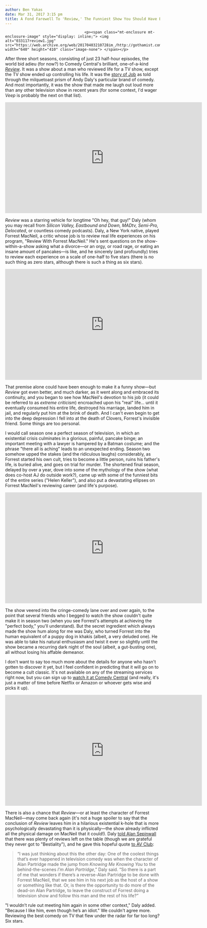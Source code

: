 ```yaml
---
author: Ben Yakas
date: Mar 31, 2017 3:15 pm
title: A Fond Farewell To 'Review,' The Funniest Show You Should Have Been Watching
---
```


	
										<p><span class="mt-enclosure mt-enclosure-image" style="display: inline;"> <img alt="033117review1.jpg" src="https://web.archive.org/web/20170403210728im_/http://gothamist.com/attachments/byakas/033117review1.jpg" width="640" height="410" class="image-none"> </span></p>

<p>After three short seasons, consisting of just 23 half-hour episodes, the world bid adieu (for now?) to Comedy Central&apos;s brilliant, one-of-a-kind <a href="https://web.archive.org/web/20170403210728/http://gothamist.com/2014/04/27/videos_do_yourself_a_favor_watch_th.php"><em>Review</em></a>. It was a show about a man who reviewed life for a TV show, except the TV show ended up controlling his life. It was the <a href="https://web.archive.org/web/20170403210728/http://www.vulture.com/2017/03/review-andy-daly-on-final-season.html">story of Job</a> as told through the milquetoast prism of Andy Daly&apos;s particular brand of comedy. And most importantly, it was the show that made me laugh out loud more than any other television show in recent years (for some context, I&apos;d wager <em>Veep</em> is probably the next on that list). </p>

<p><iframe width="640" height="360" src="https://web.archive.org/web/20170403210728if_/https://www.youtube.com/embed/kEXMOSq8qSw" frameborder="0" allowfullscreen></iframe></p>

<p><em>Review</em> was a starring vehicle for longtime &quot;Oh hey, that guy!&quot; Daly (whom you may recall from <em>Silicon Valley, Eastbound and Down, MADtv, Semi-Pro, Delocated</em>, or countless comedy podcasts). Daly, a New York native, played Forrest MacNeil, a critic whose job is to review real life experiences on his program, &quot;Review With Forrest MacNeil.&quot; He&apos;s sent questions on the show-within-a-show asking what a divorce&#x2014;or an orgy, or road rage, or eating an insane amount of pancakes&#x2014;is like, and he sincerely (and profoundly) tries to review each experience on a scale of one-half to five stars (there is no such thing as zero stars, although there is such a thing as six stars).</p>

<p><iframe width="640" height="360" src="https://web.archive.org/web/20170403210728if_/https://www.youtube.com/embed/zkUqbkN8cPg" frameborder="0" allowfullscreen></iframe></p>

<p>That premise alone could have been enough to make it a funny show&#x2014;but <em>Review</em> got even better, and much darker, as it went along and embraced its continuity, and you began to see how MacNeil&apos;s devotion to his job (it could be referred to as <em>extreme criticism</em>) encroached upon his &quot;real&quot; life... until it eventually consumed his entire life, destroyed his marriage, landed him in jail, and regularly put him at the brink of death. And I can&apos;t even begin to get into the deep depression I fell into at the death of Clovers, Forrest&apos;s invisible friend. Some things are too personal. </p>

<p>I would call season one a perfect season of television, in which an existential crisis culminates in a glorious, painful, pancake binge; an important meeting with a lawyer is hampered by a Batman costume; and the phrase &quot;there all is aching&quot; leads to an unexpected ending. Season two somehow upped the stakes (and the ridiculous laughs) considerably, as Forrest started his own cult, tries to become a little person, ruins his father&apos;s life, is buried alive, and goes on trial for murder. The shortened final season, delayed by over a year, dove into some of the mythology of the show (what does co-host AJ do outside work?), came up with some of the funniest bits of the entire series (&quot;Helen Keller&quot;), and also put a devastating ellipses on Forrest MacNeil&apos;s reviewing career (and life&apos;s purpose). </p>

<p><iframe width="640" height="360" src="https://web.archive.org/web/20170403210728if_/https://www.youtube.com/embed/vbIltmwqXzI" frameborder="0" allowfullscreen></iframe></p>

<p>The show veered into the cringe-comedy lane over and over again, to the point that several friends who I begged to watch the show couldn&apos;t quite make it in season two (when you see Forrest&apos;s attempts at achieving the &quot;perfect body,&quot; you&apos;ll understand). But the secret ingredient which always made the show hum along for me was Daly, who turned Forrest into the human equivalent of a puppy dog in khakis (albeit, a very deluded one). He was able to take his natural enthusiasm and twist it ever so slightly until the show became a recurring dark night of the soul (albeit, a gut-busting one), all without losing his affable demeanor. </p>

<p>I don&apos;t want to say too much more about the details for anyone who hasn&apos;t gotten to discover it yet, but I feel confident in predicting that it will go on to become a cult classic. It&apos;s not available on any of the streaming services right now, but you can sign up to <a href="https://web.archive.org/web/20170403210728/http://www.cc.com/shows/review">watch it at Comedy Central</a> (and really, it&apos;s just a matter of time before Netflix or Amazon or whoever gets wise and picks it up). </p>

<p><iframe width="640" height="360" src="https://web.archive.org/web/20170403210728if_/https://www.youtube.com/embed/7fcNnfeWzP8" frameborder="0" allowfullscreen></iframe></p>

<p>There is also a chance that <em>Review</em>&#x2014;or at least the character of Forrest MacNeil&#x2014;may come back again (it&apos;s not a huge spoiler to say that the conclusion of <em>Review</em> leaves him in a hilarious existential k-hole that is more psychologically devastating than it is physically&#x2014;the show already inflicted all the physical damage on MacNeil that it could!). Daly <a href="https://web.archive.org/web/20170403210728/http://uproxx.com/sepinwall/review-andy-daly-series-finale-interview/3/">told Alan Sepinwall</a> that there was plenty of reviews left on the table (though we are grateful they never got to &quot;Bestiality&quot;), and he gave this hopeful quote <a href="https://web.archive.org/web/20170403210728/http://www.avclub.com/article/yes-was-final-episode-review-252918">to AV Club</a>:</p>

<blockquote>&#x201C;I was just thinking about this the other day: One of the coolest things that&#x2019;s ever happened in television comedy was when the character of Alan Partridge made the jump from <em>Knowing Me Knowing You</em> to the behind-the-scenes <em>I&#x2019;m Alan Partridge</em>,&#x201D; Daly said. &#x201C;So there is a part of me that wonders if there&#x2019;s a reverse-Alan Partridge to be done with Forrest MacNeil, that we see him in his next job as the host of a show or something like that. Or, is there the opportunity to do more of the dead-on Alan Partridge, to leave the construct of Forrest doing a television show and follow this man and the rest of his life?&#x201D;</blockquote>

<p>&quot;I wouldn&#x2019;t rule out meeting him again in some other context,&quot; Daly added. &quot;Because I like him, even though he&#x2019;s an idiot.&quot; We couldn&apos;t agree more. Reviewing the best comedy on TV that flew under the radar for far too long? Six stars.</p>					
										
									
				
